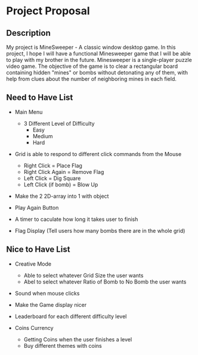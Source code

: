 # Project Proposal

## Description

My project is MineSweeper - A classic window desktop game. In this project, I hope I will have a functional Minesweeper game that I will be able to play with my brother in the future. Minesweeper is a single-player puzzle video game. The objective of the game is to clear a rectangular board containing hidden "mines" or bombs without detonating any of them, with help from clues about the number of neighboring mines in each field.


## Need to Have List

- Main Menu
    - 3 Different Level of Difficulty
        - Easy 
        - Medium
        - Hard

- Grid is able to respond to different click commands from the Mouse 
    - Right Click = Place Flag
    - Right Click Again = Remove Flag
    - Left Click = Dig Square
    - Left Click (if bomb) = Blow Up 

- Make the 2 2D-array into 1 with object

- Play Again Button

- A timer to caculate how long it takes user to finish

- Flag Display (Tell users how many bombs there are in the whole grid)

## Nice to Have List

- Creative Mode
    - Able to select whatever Grid Size the user wants
    - Abel to select whatever Ratio of Bomb to No Bomb the user wants

- Sound when mouse clicks

- Make the Game display nicer

- Leaderboard for each different difficulty level

- Coins Currency
    - Getting Coins when the user finishes a level
    - Buy different themes with coins
